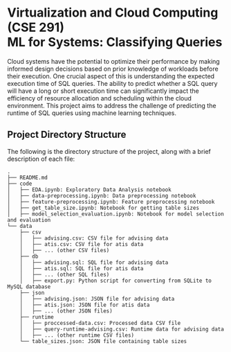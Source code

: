 # Virtualization and Cloud Computing (CSE 291) <br> ML for Systems: Classifying Queries

Cloud systems have the potential to optimize their performance by making informed design decisions based on prior knowledge of workloads before their execution. One crucial aspect of this is understanding the expected execution time of SQL queries. The ability to predict whether a SQL query will have a long or short execution time can significantly impact the efficiency of resource allocation and scheduling within the cloud environment. This project aims to address the challenge of predicting the runtime of SQL queries using machine learning techniques.

## Project Directory Structure

The following is the directory structure of the project, along with a brief description of each file:

    .
    ├── README.md
    ├── code
    │   ├── EDA.ipynb: Exploratory Data Analysis notebook
    │   ├── data-preprocessing.ipynb: Data preprocessing notebook
    │   ├── feature-preprocessing.ipynb: Feature preprocessing notebook
    │   ├── get_table_size.ipynb: Notebook for getting table sizes
    │   ├── model_selection_evaluation.ipynb: Notebook for model selection and evaluation
    └── data
        ├── csv
        │   ├── advising.csv: CSV file for advising data
        │   ├── atis.csv: CSV file for atis data
        │   ├── ... (other CSV files)
        ├── db
        │   ├── advising.sql: SQL file for advising data
        │   ├── atis.sql: SQL file for atis data
        │   ├── ... (other SQL files)
        │   ├── export.py: Python script for converting from SQLite to MySQL database
        ├── json
        │   ├── advising.json: JSON file for advising data
        │   ├── atis.json: JSON file for atis data
        │   ├── ... (other JSON files)
        ├── runtime
        │   ├── proccessed-data.csv: Processed data CSV file
        │   ├── query-runtime-advising.csv: Runtime data for advising data
        │   ├── ... (other runtime CSV files)
        └── table_sizes.json: JSON file containing table sizes
